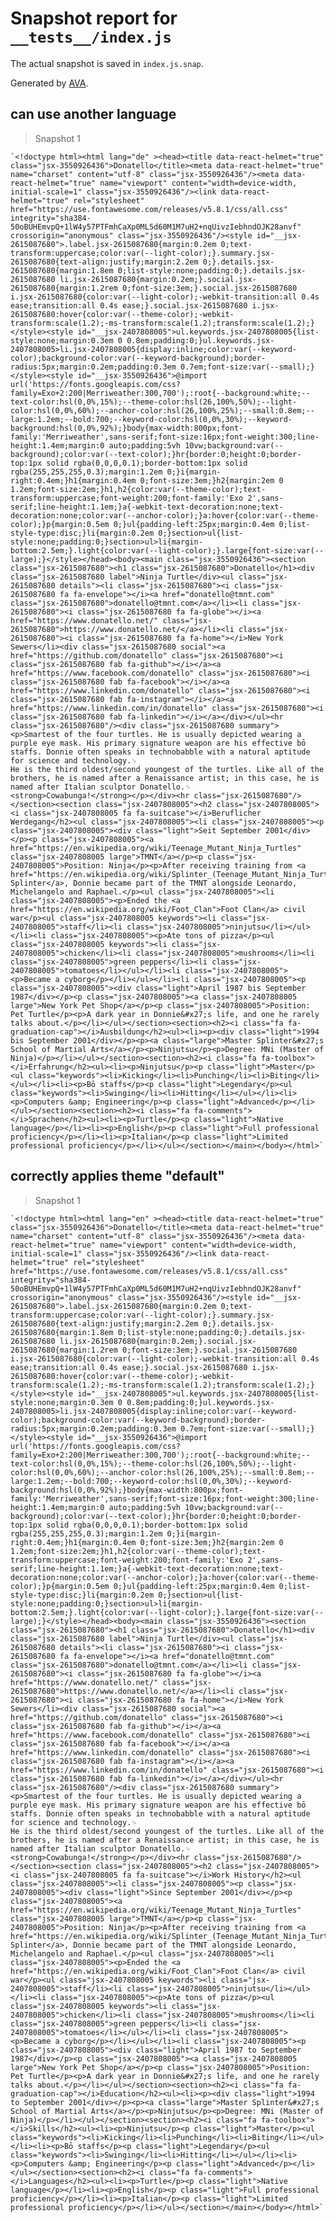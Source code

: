 # Snapshot report for `__tests__/index.js`

The actual snapshot is saved in `index.js.snap`.

Generated by [AVA](https://ava.li).

## can use another language

> Snapshot 1

    `<!doctype html><html lang="de" ><head><title data-react-helmet="true" class="jsx-3550926436">Donatello</title><meta data-react-helmet="true" name="charset" content="utf-8" class="jsx-3550926436"/><meta data-react-helmet="true" name="viewport" content="width=device-width, initial-scale=1" class="jsx-3550926436"/><link data-react-helmet="true" rel="stylesheet" href="https://use.fontawesome.com/releases/v5.8.1/css/all.css" integrity="sha384-50oBUHEmvpQ+1lW4y57PTFmhCaXp0ML5d60M1M7uH2+nqUivzIebhndOJK28anvf" crossorigin="anonymous" class="jsx-3550926436"/><style id="__jsx-2615087680">.label.jsx-2615087680{margin:0.2em 0;text-transform:uppercase;color:var(--light-color);}.summary.jsx-2615087680{text-align:justify;margin:2.2em 0;}.details.jsx-2615087680{margin:1.8em 0;list-style:none;padding:0;}.details.jsx-2615087680 li.jsx-2615087680{margin:0.2em;}.social.jsx-2615087680{margin:1.2rem 0;font-size:3em;}.social.jsx-2615087680 i.jsx-2615087680{color:var(--light-color);-webkit-transition:all 0.4s ease;transition:all 0.4s ease;}.social.jsx-2615087680 i.jsx-2615087680:hover{color:var(--theme-color);-webkit-transform:scale(1.2);-ms-transform:scale(1.2);transform:scale(1.2);}</style><style id="__jsx-2407808005">ul.keywords.jsx-2407808005{list-style:none;margin:0.3em 0 0.8em;padding:0;}ul.keywords.jsx-2407808005>li.jsx-2407808005{display:inline;color:var(--keyword-color);background-color:var(--keyword-background);border-radius:5px;margin:0.2em;padding:0.3em 0.7em;font-size:var(--small);}</style><style id="__jsx-3550926436">@import url('https://fonts.googleapis.com/css?family=Exo+2:200|Merriweather:300,700');:root{--background:white;--text-color:hsl(0,0%,15%);--theme-color:hsl(26,100%,50%);--light-color:hsl(0,0%,60%);--anchor-color:hsl(26,100%,25%);--small:0.8em;--large:1.2em;--bold:700;--keyword-color:hsl(0,0%,30%);--keyword-background:hsl(0,0%,92%);}body{max-width:800px;font-family:'Merriweather',sans-serif;font-size:16px;font-weight:300;line-height:1.4em;margin:0 auto;padding:5vh 10vw;background:var(--background);color:var(--text-color);}hr{border:0;height:0;border-top:1px solid rgba(0,0,0,0.1);border-bottom:1px solid rgba(255,255,255,0.3);margin:1.2em 0;}i{margin-right:0.4em;}h1{margin:0.4em 0;font-size:3em;}h2{margin:2em 0 1.2em;font-size:2em;}h1,h2{color:var(--theme-color);text-transform:uppercase;font-weight:200;font-family:'Exo 2',sans-serif;line-height:1.1em;}a{-webkit-text-decoration:none;text-decoration:none;color:var(--anchor-color);}a:hover{color:var(--theme-color);}p{margin:0.5em 0;}ul{padding-left:25px;margin:0.4em 0;list-style-type:disc;}li{margin:0.2em 0;}section>ul{list-style:none;padding:0;}section>ul>li{margin-bottom:2.5em;}.light{color:var(--light-color);}.large{font-size:var(--large);}</style></head><body><main class="jsx-3550926436"><section class="jsx-2615087680"><h1 class="jsx-2615087680">Donatello</h1><div class="jsx-2615087680 label">Ninja Turtle</div><ul class="jsx-2615087680 details"><li class="jsx-2615087680"><i class="jsx-2615087680 fa fa-envelope"></i><a href="donatello@tmnt.com" class="jsx-2615087680">donatello@tmnt.com</a></li><li class="jsx-2615087680"><i class="jsx-2615087680 fa fa-globe"></i><a href="https://www.donatello.net/" class="jsx-2615087680">https://www.donatello.net/</a></li><li class="jsx-2615087680"><i class="jsx-2615087680 fa fa-home"></i>New York Sewers</li><div class="jsx-2615087680 social"><a href="https://github.com/donatello" class="jsx-2615087680"><i class="jsx-2615087680 fab fa-github"></i></a><a href="https://www.facebook.com/donatello" class="jsx-2615087680"><i class="jsx-2615087680 fab fa-facebook"></i></a><a href="https://www.linkedin.com/donatello" class="jsx-2615087680"><i class="jsx-2615087680 fab fa-instagram"></i></a><a href="https://www.linkedin.com/in/donatello" class="jsx-2615087680"><i class="jsx-2615087680 fab fa-linkedin"></i></a></div></ul><hr class="jsx-2615087680"/><div class="jsx-2615087680 summary"><p>Smartest of the four turtles. He is usually depicted wearing a purple eye mask. His primary signature weapon are his effective bō staffs. Donnie often speaks in technobabble with a natural aptitude for science and technology.␊
    He is the third oldest/second youngest of the turtles. Like all of the brothers, he is named after a Renaissance artist; in this case, he is named after Italian sculptor Donatello.␊
    <strong>Cowabunga!</strong></p></div><hr class="jsx-2615087680"/></section><section class="jsx-2407808005"><h2 class="jsx-2407808005"><i class="jsx-2407808005 fa fa-suitcase"></i>Beruflicher Werdegang</h2><ul class="jsx-2407808005"><li class="jsx-2407808005"><p class="jsx-2407808005"><div class="light">Seit September 2001</div></p><p class="jsx-2407808005"><a href="https://en.wikipedia.org/wiki/Teenage_Mutant_Ninja_Turtles" class="jsx-2407808005 large">TMNT</a></p><p class="jsx-2407808005">Position: Ninja</p><p>After receiving training from <a href="https://en.wikipedia.org/wiki/Splinter_(Teenage_Mutant_Ninja_Turtles)">Master Splinter</a>, Donnie became part of the TMNT alongside Leonardo, Michelangelo and Raphael.</p><ul class="jsx-2407808005"><li class="jsx-2407808005"><p>Ended the <a href="https://en.wikipedia.org/wiki/Foot_Clan">Foot Clan</a> civil war</p><ul class="jsx-2407808005 keywords"><li class="jsx-2407808005">staff</li><li class="jsx-2407808005">ninjutsu</li></ul></li><li class="jsx-2407808005"><p>Ate tons of pizza</p><ul class="jsx-2407808005 keywords"><li class="jsx-2407808005">chicken</li><li class="jsx-2407808005">mushrooms</li><li class="jsx-2407808005">green peppers</li><li class="jsx-2407808005">tomatoes</li></ul></li><li class="jsx-2407808005"><p>Became a cyborg</p></li></ul></li><li class="jsx-2407808005"><p class="jsx-2407808005"><div class="light">April 1987 bis September 1987</div></p><p class="jsx-2407808005"><a class="jsx-2407808005 large">New York Pet Shop</a></p><p class="jsx-2407808005">Position: Pet Turtle</p><p>A dark year in Donnie&#x27;s life, and one he rarely talks about.</p></li></ul></section><section><h2><i class="fa fa-graduation-cap"></i>Ausbildung</h2><ul><li><p><div class="light">1994 bis September 2001</div></p><p><a class="large">Master Splinter&#x27;s School of Martial Arts</a></p><p>Ninjutsu</p><p>Degree: MNi (Master of Ninja)</p></li></ul></section><section><h2><i class="fa fa-toolbox"></i>Erfahrung</h2><ul><li><p>Ninjutsu</p><p class="light">Master</p><ul class="keywords"><li>Kicking</li><li>Punching</li><li>Biting</li></ul></li><li><p>Bō staffs</p><p class="light">Legendary</p><ul class="keywords"><li>Swinging</li><li>Hitting</li></ul></li><li><p>Computers &amp; Engineering</p><p class="light">Advanced</p></li></ul></section><section><h2><i class="fa fa-comments"></i>Sprachen</h2><ul><li><p>Turtle</p><p class="light">Native language</p></li><li><p>English</p><p class="light">Full professional proficiency</p></li><li><p>Italian</p><p class="light">Limited professional proficiency</p></li></ul></section></main></body></html>`

## correctly applies theme "default"

> Snapshot 1

    `<!doctype html><html lang="en" ><head><title data-react-helmet="true" class="jsx-3550926436">Donatello</title><meta data-react-helmet="true" name="charset" content="utf-8" class="jsx-3550926436"/><meta data-react-helmet="true" name="viewport" content="width=device-width, initial-scale=1" class="jsx-3550926436"/><link data-react-helmet="true" rel="stylesheet" href="https://use.fontawesome.com/releases/v5.8.1/css/all.css" integrity="sha384-50oBUHEmvpQ+1lW4y57PTFmhCaXp0ML5d60M1M7uH2+nqUivzIebhndOJK28anvf" crossorigin="anonymous" class="jsx-3550926436"/><style id="__jsx-2615087680">.label.jsx-2615087680{margin:0.2em 0;text-transform:uppercase;color:var(--light-color);}.summary.jsx-2615087680{text-align:justify;margin:2.2em 0;}.details.jsx-2615087680{margin:1.8em 0;list-style:none;padding:0;}.details.jsx-2615087680 li.jsx-2615087680{margin:0.2em;}.social.jsx-2615087680{margin:1.2rem 0;font-size:3em;}.social.jsx-2615087680 i.jsx-2615087680{color:var(--light-color);-webkit-transition:all 0.4s ease;transition:all 0.4s ease;}.social.jsx-2615087680 i.jsx-2615087680:hover{color:var(--theme-color);-webkit-transform:scale(1.2);-ms-transform:scale(1.2);transform:scale(1.2);}</style><style id="__jsx-2407808005">ul.keywords.jsx-2407808005{list-style:none;margin:0.3em 0 0.8em;padding:0;}ul.keywords.jsx-2407808005>li.jsx-2407808005{display:inline;color:var(--keyword-color);background-color:var(--keyword-background);border-radius:5px;margin:0.2em;padding:0.3em 0.7em;font-size:var(--small);}</style><style id="__jsx-3550926436">@import url('https://fonts.googleapis.com/css?family=Exo+2:200|Merriweather:300,700');:root{--background:white;--text-color:hsl(0,0%,15%);--theme-color:hsl(26,100%,50%);--light-color:hsl(0,0%,60%);--anchor-color:hsl(26,100%,25%);--small:0.8em;--large:1.2em;--bold:700;--keyword-color:hsl(0,0%,30%);--keyword-background:hsl(0,0%,92%);}body{max-width:800px;font-family:'Merriweather',sans-serif;font-size:16px;font-weight:300;line-height:1.4em;margin:0 auto;padding:5vh 10vw;background:var(--background);color:var(--text-color);}hr{border:0;height:0;border-top:1px solid rgba(0,0,0,0.1);border-bottom:1px solid rgba(255,255,255,0.3);margin:1.2em 0;}i{margin-right:0.4em;}h1{margin:0.4em 0;font-size:3em;}h2{margin:2em 0 1.2em;font-size:2em;}h1,h2{color:var(--theme-color);text-transform:uppercase;font-weight:200;font-family:'Exo 2',sans-serif;line-height:1.1em;}a{-webkit-text-decoration:none;text-decoration:none;color:var(--anchor-color);}a:hover{color:var(--theme-color);}p{margin:0.5em 0;}ul{padding-left:25px;margin:0.4em 0;list-style-type:disc;}li{margin:0.2em 0;}section>ul{list-style:none;padding:0;}section>ul>li{margin-bottom:2.5em;}.light{color:var(--light-color);}.large{font-size:var(--large);}</style></head><body><main class="jsx-3550926436"><section class="jsx-2615087680"><h1 class="jsx-2615087680">Donatello</h1><div class="jsx-2615087680 label">Ninja Turtle</div><ul class="jsx-2615087680 details"><li class="jsx-2615087680"><i class="jsx-2615087680 fa fa-envelope"></i><a href="donatello@tmnt.com" class="jsx-2615087680">donatello@tmnt.com</a></li><li class="jsx-2615087680"><i class="jsx-2615087680 fa fa-globe"></i><a href="https://www.donatello.net/" class="jsx-2615087680">https://www.donatello.net/</a></li><li class="jsx-2615087680"><i class="jsx-2615087680 fa fa-home"></i>New York Sewers</li><div class="jsx-2615087680 social"><a href="https://github.com/donatello" class="jsx-2615087680"><i class="jsx-2615087680 fab fa-github"></i></a><a href="https://www.facebook.com/donatello" class="jsx-2615087680"><i class="jsx-2615087680 fab fa-facebook"></i></a><a href="https://www.linkedin.com/donatello" class="jsx-2615087680"><i class="jsx-2615087680 fab fa-instagram"></i></a><a href="https://www.linkedin.com/in/donatello" class="jsx-2615087680"><i class="jsx-2615087680 fab fa-linkedin"></i></a></div></ul><hr class="jsx-2615087680"/><div class="jsx-2615087680 summary"><p>Smartest of the four turtles. He is usually depicted wearing a purple eye mask. His primary signature weapon are his effective bō staffs. Donnie often speaks in technobabble with a natural aptitude for science and technology.␊
    He is the third oldest/second youngest of the turtles. Like all of the brothers, he is named after a Renaissance artist; in this case, he is named after Italian sculptor Donatello.␊
    <strong>Cowabunga!</strong></p></div><hr class="jsx-2615087680"/></section><section class="jsx-2407808005"><h2 class="jsx-2407808005"><i class="jsx-2407808005 fa fa-suitcase"></i>Work History</h2><ul class="jsx-2407808005"><li class="jsx-2407808005"><p class="jsx-2407808005"><div class="light">Since September 2001</div></p><p class="jsx-2407808005"><a href="https://en.wikipedia.org/wiki/Teenage_Mutant_Ninja_Turtles" class="jsx-2407808005 large">TMNT</a></p><p class="jsx-2407808005">Position: Ninja</p><p>After receiving training from <a href="https://en.wikipedia.org/wiki/Splinter_(Teenage_Mutant_Ninja_Turtles)">Master Splinter</a>, Donnie became part of the TMNT alongside Leonardo, Michelangelo and Raphael.</p><ul class="jsx-2407808005"><li class="jsx-2407808005"><p>Ended the <a href="https://en.wikipedia.org/wiki/Foot_Clan">Foot Clan</a> civil war</p><ul class="jsx-2407808005 keywords"><li class="jsx-2407808005">staff</li><li class="jsx-2407808005">ninjutsu</li></ul></li><li class="jsx-2407808005"><p>Ate tons of pizza</p><ul class="jsx-2407808005 keywords"><li class="jsx-2407808005">chicken</li><li class="jsx-2407808005">mushrooms</li><li class="jsx-2407808005">green peppers</li><li class="jsx-2407808005">tomatoes</li></ul></li><li class="jsx-2407808005"><p>Became a cyborg</p></li></ul></li><li class="jsx-2407808005"><p class="jsx-2407808005"><div class="light">April 1987 to September 1987</div></p><p class="jsx-2407808005"><a class="jsx-2407808005 large">New York Pet Shop</a></p><p class="jsx-2407808005">Position: Pet Turtle</p><p>A dark year in Donnie&#x27;s life, and one he rarely talks about.</p></li></ul></section><section><h2><i class="fa fa-graduation-cap"></i>Education</h2><ul><li><p><div class="light">1994 to September 2001</div></p><p><a class="large">Master Splinter&#x27;s School of Martial Arts</a></p><p>Ninjutsu</p><p>Degree: MNi (Master of Ninja)</p></li></ul></section><section><h2><i class="fa fa-toolbox"></i>Skills</h2><ul><li><p>Ninjutsu</p><p class="light">Master</p><ul class="keywords"><li>Kicking</li><li>Punching</li><li>Biting</li></ul></li><li><p>Bō staffs</p><p class="light">Legendary</p><ul class="keywords"><li>Swinging</li><li>Hitting</li></ul></li><li><p>Computers &amp; Engineering</p><p class="light">Advanced</p></li></ul></section><section><h2><i class="fa fa-comments"></i>Languages</h2><ul><li><p>Turtle</p><p class="light">Native language</p></li><li><p>English</p><p class="light">Full professional proficiency</p></li><li><p>Italian</p><p class="light">Limited professional proficiency</p></li></ul></section></main></body></html>`
